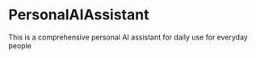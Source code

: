 # PersonalAIAssistant
This is a comprehensive personal AI assistant for daily use for everyday people
